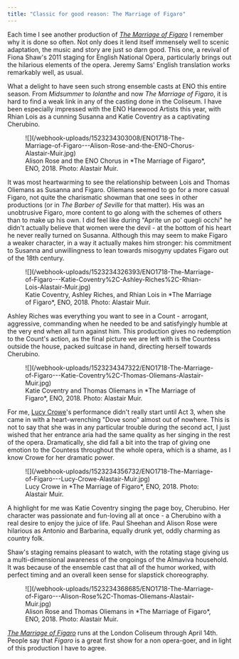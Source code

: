 ```yaml
---
title: "Classic for good reason: The Marriage of Figaro"
---
```


Each time I see another production of [*The Marriage of Figaro*](https://www.eno.org/whats-on/the-marriage-of-figaro/) I remember why it is done so often. Not only does it lend itself immensely well to scenic adaptation, the music and story are just so darn good. This one, a revival of Fiona Shaw's 2011 staging for English National Opera, particularly brings out the hilarious elements of the opera. Jeremy Sams' English translation works remarkably well, as usual. 

What a delight to have seen such strong ensemble casts at ENO this entire season. From *Midsummer* to *Iolanthe* and now *The Marriage of Figaro*, it is hard to find a weak link in any of the casting done in the Coliseum. I have been especially impressed with the ENO Harewood Artists this year, with Rhian Lois as a cunning Susanna and Katie Coventry as a captivating Cherubino.

<figure data-type="image">
![](/webhook-uploads/1523234303008/ENO1718-The-Marriage-of-Figaro---Alison-Rose-and-the-ENO-Chorus-Alastair-Muir.jpg)
<figcaption>Alison Rose and the ENO Chorus in *The Marriage of Figaro*, ENO, 2018. Photo: Alastair Muir.</figcaption>
</figure>

It was most heartwarming to see the relationship between Lois and Thomas Oliemans as Susanna and Figaro. Oliemans seemed to go for a more casual Figaro, not quite the charismatic showman that one sees in other productions (or in *The Barber of Seville* for that matter). His was an unobtrusive Figaro, more content to go along with the schemes of others than to make up his own. I did feel like during "Aprite un po' quegli occhi" he didn't actually believe that women were the devil - at the bottom of his heart he never really turned on Susanna. Although this may seem to make Figaro a weaker character, in a way it actually makes him stronger: his commitment to Susanna and unwillingness to lean towards misogyny updates Figaro out of the 18th century.

<figure data-type="image">
![](/webhook-uploads/1523234326393/ENO1718-The-Marriage-of-Figaro---Katie-Coventry%2C-Ashley-Riches%2C-Rhian-Lois-Alastair-Muir.jpg)
<figcaption>Katie Coventry, Ashley Riches, and Rhian Lois in *The Marriage of Figaro*, ENO, 2018. Photo: Alastair Muir.</figcaption>
</figure>

Ashley Riches was everything you want to see in a Count - arrogant, aggressive, commanding when he needed to be and satisfyingly humble at the very end when all turn against him. This production gives no redemption to the Count's action, as the final picture we are left with is the Countess outside the house, packed suitcase in hand, directing herself towards Cherubino. 

<figure data-type="image">
![](/webhook-uploads/1523234347322/ENO1718-The-Marriage-of-Figaro---Katie-Coventry%2C-Thomas-Oliemans-Alastair-Muir.jpg)
<figcaption>Katie Coventry and Thomas Oliemans in *The Marriage of Figaro*, ENO, 2018. Photo: Alastair Muir.</figcaption>
</figure>

For me, [Lucy Crowe](/scene/people/lucy-crowe/)'s performance didn't really start until Act 3, when she came in with a heart-wrenching "Dove sono" almost out of nowhere. This is not to say that she was in any particular trouble during the second act, I just wished that her entrance aria had the same quality as her singing in the rest of the opera. Dramatically, she did fall a bit into the trap of giving one emotion to the Countess throughout the whole opera, which is a shame, as I know Crowe for her dramatic power.

<figure data-type="image">
![](/webhook-uploads/1523234356732/ENO1718-The-Marriage-of-Figaro---Lucy-Crowe-Alastair-Muir.jpg)
<figcaption>Lucy Crowe in *The Marriage of Figaro*, ENO, 2018. Photo: Alastair Muir.</figcaption>
</figure>

A highlight for me was Katie Coventry singing the page boy, Cherubino. Her character was passionate and fun-loving all at once - a Cherubino with a real desire to enjoy the juice of life. Paul Sheehan and Alison Rose were hilarious as Antonio and Barbarina, equally drunk yet, oddly charming as country folk.

Shaw's staging remains pleasant to watch, with the rotating stage giving us a multi-dimensional awareness of the ongoings of the Almaviva household. It was because of the ensemble cast that all of the humor worked, with perfect timing and an overall keen sense for slapstick choreography.

<figure data-type="image">
![](/webhook-uploads/1523234368685/ENO1718-The-Marriage-of-Figaro---Alison-Rose%2C-Thomas-Oliemans-Alastair-Muir.jpg)
<figcaption>Alison Rose and Thomas Oliemans in *The Marriage of Figaro*, ENO, 2018. Photo: Alastair Muir.</figcaption>
</figure>

[*The Marriage of Figaro*](https://www.eno.org/whats-on/the-marriage-of-figaro/#prod-discover) runs at the London Coliseum through April 14th. People say that *Figaro* is a great first show for a non opera-goer, and in light of this production I have to agree.

